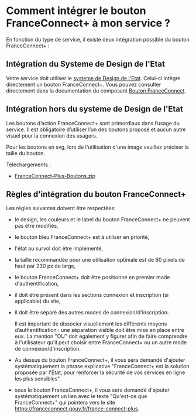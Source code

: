 # Comment intégrer le bouton FranceConnect+ à mon service ?

En fonction du type de service, il existe deux intégration possible du bouton FranceConnect+ :  

## Intégration du Systeme de Design de l'Etat

Votre service doit utiliser le [systeme de Design de l'Etat](https://www.systeme-de-design.gouv.fr/). Celui-ci intègre directement un bouton FranceConnect+. Vous pouvez consulter directement dans la documentation du composant [Bouton FranceConnect](https://www.systeme-de-design.gouv.fr/elements-d-interface/composants/bouton-franceconnect).

## Intégration hors du systeme de Design de l'Etat

Les boutons d’action FranceConnect+ sont primordiaux dans l’usage du service. Il est obligatoire d’utiliser l’un des boutons proposé et aucun autre visuel pour la connexion des usagers.

Pour les boutons en svg, lors de l'utilisation d'une image veuillez préciser la taille du bouton.

Téléchargements :

* [FranceConnect-Plus-Boutons.zip](FranceConnect-Plus-Boutons.zip)

## Règles d'intégration du bouton FranceConnect+

Les règles suivantes doivent être respectées:

- le design, les couleurs et le label du bouton FranceConnect+ ne peuvent pas être modifiés,
- le bouton bleu FranceConnect+ est à utiliser en priorité,
- l'état au survol doit être implémenté,
- la taille recommandée pour une utilisation optimale est de 60 pixels de haut par 230 px de large,
- le bouton FranceConnect+ doit être positionné en premier mode d'authentification,
- il doit être présent dans les sections connexion et inscription (si applicable) du site,
- il doit être séparé des autres modes de connexion/d'inscription:

    Il est important de dissocier visuellement les différents moyens d’authentification : une séparation visible doit être mise en place entre eux.
    La mention "OU" doit également y figurer afin de faire comprendre à l'utilisateur qu'il peut choisir entre FranceConnect+ ou un autre mode de connexion/d'inscription.
    

- Au dessus du bouton FranceConnect+, il vous sera demandé d'ajouter systématiquement la phrase explicative "FranceConnect+ est la solution proposée par l'État, pour renforcer la sécurité de vos services en ligne les plus sensibles". 
- sous le bouton FranceConnect+, il vous sera demandé d'ajouter systématiquement un lien avec le texte "Qu'est-ce que FranceConnect+" qui pointera vers le site https://franceconnect.gouv.fr/france-connect-plus.
